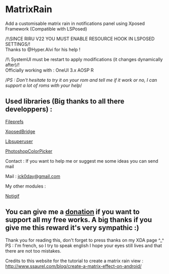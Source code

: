 # MatrixRain
Add a customisable matrix rain in notifications panel using Xposed Framework (Compatible with LSPosed)

/!\SINCE RIRU V22 YOU MUST ENABLE RESOURCE HOOK IN LSPOSED SETTINGS/!\
Thanks to @Hyper.Alvi for his help !

/!\ SystemUI must be restart to apply modifications (it changes dynamically after)/!\
Officially working with :
OneUI 3.x
AOSP R

/*PS : Don't hesitate to try it on your rom and tell me if it work or no, I can support a lot of roms with your help*/

## Used libraries (Big thanks to all there developpers) :
[Fileprefs](https://github.com/chengxuncc/fileprefs)

[XposedBridge](https://github.com/rovo89/XposedBridge)

[Libsuperuser](https://github.com/Chainfire/libsuperuser)

[PhotoshopColorPicker](https://github.com/AzeeSoft/AndroidPhotoshopColorPicker)

Contact :
If you want to help me or suggest me some ideas you can send mail

Mail : jck0day@gmail.com

My other modules :

[Notigif](https://forum.xda-developers.com/t/xposed-lsposed-notigif-add-a-gif-to-notifications-panel.4165259/)

## You can give me a [donation](https://www.paypal.com/cgi-bin/webscr?cmd=_s-xclick&hosted_button_id=A3YW496LXQZ5A&source=url) if you want to support all my free works. A big thanks if you give me this reward it's very sympathic :)

Thank you for reading this, don't forget to press thanks on my XDA page ^_^
PS : I'm french, so I try to speak english I hope your eyes still lives and that there are not too mistakes.

Credits to this website for the tutorial to create a matrix rain view : http://www.ssaurel.com/blog/create-a-matrix-effect-on-android/
